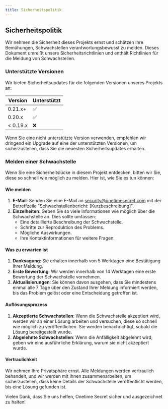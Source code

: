 ```yaml
---
title: Sicherheitspolitik
---
```


<article class="prose dark:prose-invert">
  <h2 class="mb-4 text-2xl font-bold dark:text-white">
    Sicherheitspolitik
  </h2>
  <p class="mb-4 dark:text-gray-300">
    Wir nehmen die Sicherheit dieses Projekts ernst und schätzen Ihre Bemühungen, Schwachstellen verantwortungsbewusst zu melden. Dieses Dokument umreißt unsere Sicherheitsrichtlinien und enthält Richtlinien für die Meldung von Schwachstellen.
  </p>
  <h3 class="mb-2 text-xl font-semibold dark:text-white">
    Unterstützte Versionen
  </h3>
  <p class="mb-4 dark:text-gray-300">
    Wir bieten Sicherheitsupdates für die folgenden Versionen unseres Projekts an:
  </p>
  <table class="mb-4 w-full">
    <thead>
      <tr class="bg-gray-100 dark:bg-gray-700">
        <th class="p-2 text-left dark:text-white">
          Version
        </th>
        <th class="p-2 text-left dark:text-white">
          Unterstützt
        </th>
      </tr>
    </thead>
    <tbody>
      <tr class="border-b dark:border-gray-600">
        <td class="p-2 dark:text-gray-300">
          0.21.x+
        </td>
        <td class="p-2 dark:text-gray-300">
          ✅
        </td>
      </tr>
      <tr class="border-b dark:border-gray-600">
        <td class="p-2 dark:text-gray-300">
          0.20.x
        </td>
        <td class="p-2 dark:text-gray-300">
          ✅
        </td>
      </tr>
      <tr>
        <td class="p-2 dark:text-gray-300">
          &lt; 0.19.x
        </td>
        <td class="p-2 dark:text-gray-300">
          ❌
        </td>
      </tr>
    </tbody>
  </table>
  <p class="mb-4 dark:text-gray-300">
    Wenn Sie eine nicht unterstützte Version verwenden, empfehlen wir dringend ein Upgrade auf eine der unterstützten Versionen, um sicherzustellen, dass Sie die neuesten Sicherheitsupdates erhalten.
  </p>
  <h3 class="mb-2 text-xl font-semibold dark:text-white">
    Melden einer Schwachstelle
  </h3>
  <p class="mb-4 dark:text-gray-300">
    Wenn Sie eine Sicherheitslücke in diesem Projekt entdecken, bitten wir Sie, diese so schnell wie möglich zu melden. Hier ist, wie Sie es tun können:
  </p>
  <h4 class="mb-2 text-lg font-semibold dark:text-white">
    Wie melden
  </h4>
  <ol class="mb-4 list-decimal pl-6 dark:text-gray-300">
    <li class="mb-2">
      <strong>E-Mail</strong>: Senden Sie eine E-Mail an
      <a href="mailto:security@onetimesecret.com?subject=Vulnerability%20Report%3A%20%5BBrief%20Description%5D">security@onetimesecret.com</a>
      mit der Betreffzeile "Schwachstellenbericht: [Kurzbeschreibung]".
    </li>
    <li>
      <strong>Einzelheiten</strong>: Geben Sie so viele Informationen wie möglich über die Schwachstelle an. Dies sollte umfassen:
      <ul class="mt-2 list-disc pl-6">
        <li>Eine detaillierte Beschreibung der Schwachstelle.</li>
        <li>Schritte zur Reproduktion des Problems.</li>
        <li>Mögliche Auswirkungen.</li>
        <li>Ihre Kontaktinformationen für weitere Fragen.</li>
      </ul>
    </li>
  </ol>
  <h4 class="mb-2 text-lg font-semibold dark:text-white">
    Was zu erwarten ist
  </h4>
  <ol class="dark:text-gray-300">
    <li>
      <strong>Danksagung</strong>: Sie erhalten innerhalb von 5 Werktagen eine Bestätigung Ihrer Meldung.
    </li>
    <li>
      <strong>Erste Bewertung</strong>: Wir werden innerhalb von 14 Werktagen eine erste Bewertung der Schwachstelle vornehmen.
    </li>
    <li>
      <strong>Aktualisierungen</strong>: Sie können davon ausgehen, dass Sie mindestens einmal alle 7 Tage über den Zustand Ihrer Meldung informiert werden, bis das Problem gelöst oder eine Entscheidung getroffen ist.
    </li>
  </ol>
  <h4 class="mb-2 text-lg font-semibold dark:text-white">
    Auflösungsprozess
  </h4>
  <ol class="dark:text-gray-300">
    <li>
      <strong>Akzeptierte Schwachstellen</strong>: Wenn die Schwachstelle akzeptiert wird, werden wir an einer Lösung arbeiten und versuchen, diese so schnell wie möglich zu veröffentlichen. Sie werden benachrichtigt, sobald die Lösung bereitgestellt wurde.
    </li>
    <li>
      <strong>Abgelehnte Schwachstellen</strong>: Wenn die Anfälligkeit abgelehnt wird, geben wir eine ausführliche Erklärung, warum sie nicht akzeptiert wurde.
    </li>
  </ol>
  <h4 class="mb-2 text-lg font-semibold dark:text-white">
    Vertraulichkeit
  </h4>
  <p class="prose dark:text-gray-300">
    Wir nehmen Ihre Privatsphäre ernst. Alle Meldungen werden vertraulich behandelt, und wir werden mit Ihnen zusammenarbeiten, um sicherzustellen, dass keine Details der Schwachstelle veröffentlicht werden, bis eine Lösung gefunden ist.
  </p>
  <p class="prose dark:text-gray-300">
    Vielen Dank, dass Sie uns helfen, Onetime Secret sicher und ausgezeichnet zu halten!
  </p>
</article>
